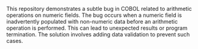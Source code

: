 This repository demonstrates a subtle bug in COBOL related to arithmetic operations on numeric fields. The bug occurs when a numeric field is inadvertently populated with non-numeric data before an arithmetic operation is performed. This can lead to unexpected results or program termination. The solution involves adding data validation to prevent such cases.
